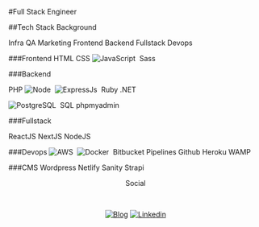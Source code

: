 #Full Stack Engineer

##Tech Stack Background

Infra
QA
Marketing
Frontend
Backend
Fullstack
Devops

###Frontend
HTML
CSS
![JavaScript](https://img.shields.io/badge/-JavaScript-FEAE32?style=flat&logoColor=fff&logo=javascript)&nbsp;
Sass


###Backend

PHP
![Node](https://img.shields.io/badge/-Node.js-5B9856?style=flat&logoColor=fff&logo=node.js)&nbsp;
![ExpressJs](https://img.shields.io/badge/Express.js-404D59?style=flat&logo=express&logoColor=white)&nbsp;
Ruby
.NET

![PostgreSQL](https://img.shields.io/badge/-PostgreSQL-336791?style=flat&logoColor=fff&logo=postgresql)&nbsp;
SQL
phpmyadmin

###Fullstack

ReactJS
NextJS
NodeJS

###Devops
![AWS](https://img.shields.io/badge/AWS%20-%23FF9900.svg?&style=flat&logo=amazon-aws&logoColor=232F3E)&nbsp; 
![Docker](https://img.shields.io/badge/-Docker-099cec?style=flat&logoColor=fff&logo=docker)&nbsp;
Bitbucket Pipelines
Github
Heroku
WAMP

###CMS
Wordpress
Netlify
Sanity
Strapi


<div>
   <p align="center">Social</p><br>
   <p align="center">
       <a href="https://taiguaras.xyz"><img alt="Blog" src="https://img.shields.io/badge/-DEV.to-000?style=for-the-badge&logo=dev.to&logoColor=white"></a>
      <a href="https://www.linkedin.com/in/taiguaras"><img alt="Linkedin" src="https://img.shields.io/badge/-LinkedIn-blue?style=for-the-badge&logo=Linkedin&logoColor=white"></a>
   </p>
</div>


